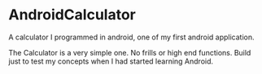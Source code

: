 AndroidCalculator
=================

A calculator I programmed in android, one of my first android application.

The Calculator is a very simple one. No frills or high end functions.
Build just to test my concepts when I had started learning Android.
